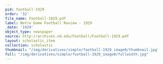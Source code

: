 ```yaml
---
pid: football-1929
order: '32'
file_name: Football-1929.pdf
label: Notre Dame Football Review - 1929
_date: '1929'
object_type: newspaper
source: http://archives.nd.edu/Football/Football-1929.pdf
layout: scholastic_item
collection: scholastic
thumbnail: "/img/derivatives/simple/football-1929_image0/thumbnail.jpg"
full: "/img/derivatives/simple/football-1929_image0/fullwidth.jpg"
---
```

